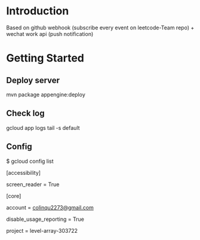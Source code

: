 
# Introduction

Based on github webhook (subscribe every event on leetcode-Team repo) + wechat work api (push notification)

 
# Getting Started  

## Deploy server 
mvn package appengine:deploy

## Check log
gcloud app logs tail -s default

## Config
$ gcloud config list

[accessibility]
 
screen_reader = True

[core]

account = colinqu2273@gmail.com

disable_usage_reporting = True

project = level-array-303722



